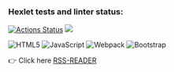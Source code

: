 ### Hexlet tests and linter status:
[![Actions Status](https://github.com/VikkyAblaeva/frontend-project-11/workflows/hexlet-check/badge.svg)](https://github.com/VikkyAblaeva/frontend-project-11/actions)
<a href="https://codeclimate.com/github/VikkyAblaeva/frontend-project-11/maintainability"><img src="https://api.codeclimate.com/v1/badges/546ee4053340199824f1/maintainability" /></a>
  
![HTML5](https://img.shields.io/badge/html5-%23E34F26.svg?style=for-the-badge&logo=html5&logoColor=white)
![JavaScript](https://img.shields.io/badge/javascript-%23323330.svg?style=for-the-badge&logo=javascript&logoColor=%23F7DF1E)
![Webpack](https://img.shields.io/badge/webpack-%238DD6F9.svg?style=for-the-badge&logo=webpack&logoColor=black)
![Bootstrap](https://img.shields.io/badge/bootstrap-%23563D7C.svg?style=for-the-badge&logo=bootstrap&logoColor=white)

:point_right: Click here [RSS-READER](https://frontend-project-11-steel.vercel.app/)

